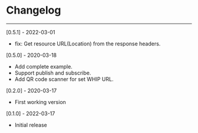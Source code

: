 # Changelog

--------------------------------------------------------------------------------
[0.5.1] - 2022-03-01

* fix: Get resource URL(Location) from the response headers.

[0.5.0] - 2020-03-18

* Add complete example.
* Support publish and subscribe.
* Add QR code scanner for set WHIP URL.

[0.2.0] - 2020-03-17

* First working version

[0.1.0] - 2022-03-17

* Initial release
